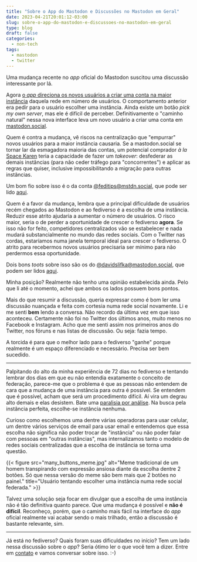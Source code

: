 ```yaml
---
title: "Sobre o App do Mastodon e Discussões no Mastodon em Geral"
date: 2023-04-21T20:01:12-03:00
slug: sobre-o-app-do-mastodon-e-discussoes-no-mastodon-em-geral
type: blog
draft: false
categories:
  - non-tech
tags:
  - mastodon
  - twitter
---
```

Uma mudança recente no *app* oficial do Mastodon suscitou uma discussão interessante por lá. 

Agora [o *app* direciona os novos usuários a criar uma conta na maior instância](https://github.com/mastodon/mastodon-ios/issues/1023) daquela rede em número de usuários. O comportamento anterior era pedir para o usuário escolher uma instância. Ainda existe um botão *pick my own server*, mas ele é difícil de perceber. Definitivamente o "caminho natural" nessa nova interface leva um novo usuário a criar uma conta em [mastodon.social](https://mastodon.social/).

Quem é contra a mudança, vê riscos na centralização que "empurrar" novos usuários para a maior instância causaria. Se a mastodon.social se tornar lar da esmagadora maioria das contas, um potencial comprador *à la* [Space Karen](https://knowyourmeme.com/memes/space-karen) teria a capacidade de fazer um *takeover*: desfederar as demais instâncias (para não ceder tráfego para "concorrentes") e aplicar as regras que quiser, inclusive impossibilitando a migração para outras instâncias.

Um bom fio sobre isso é o da conta [@feditips@mstdn.social](https://mstdn.social/@feditips), que pode ser lido [aqui](https://mstdn.social/@feditips/110233282251253677).

Quem é a favor da mudança, lembra que a principal dificuldade de usuários recém chegados ao Mastodon e ao fediverso é a escolha de uma instância. Reduzir esse atrito ajudaria a aumentar o número de usuários. O risco maior, seria o de perder a oportunidade de crescer o fediverso **agora**. Se isso não for feito, competidores centralizados vão se estabelecer e nada mudará substancialmente no mundo das redes sociais. Com o Twitter nas cordas, estaríamos numa janela temporal ideal para crescer o fediverso. O atrito para recebermos novos usuários precisaria ser mínimo para não perdermos essa oportunidade.

Dois bons *toots* sobre isso são os do [@davidslifka@mastodon.social](https://mastodon.social/@davidslifka), que podem ser lidos [aqui](https://mastodon.social/@davidslifka/110233470281108114).

Minha posição? Realmente não tenho uma opinião estabelecida ainda. Pelo que li até o momento, achei que ambos os lados possuem bons pontos.

Mais do que resumir a discussão, queria expressar como é bom ler uma discussão nuançada e feita com cortesia numa rede social novamente. Li e me senti **bem** lendo a conversa. Não recordo da última vez em que isso aconteceu. Certamente não foi no Twitter dos últimos anos, muito menos no Facebook e Instagram. Acho que me senti assim nos primeiros anos do Twitter, nos fóruns e nas listas de discussão. Ou seja: fazia tempo.

A torcida é para que o melhor lado para o fediverso "ganhe" porque realmente é um espaço diferenciado e necessário. Precisa ser bem sucedido.

---

Palpitando do alto da minha experiência de 72 dias no fediverso e tentando lembrar dos dias em que eu não entendia exatamente o conceito de federação, parece-me que o problema é que as pessoas não entendem de cara que a mudança de uma instância para outra é possível. Se entendem que é possível, acham que será um procedimento difícil. Aí vira um degrau alto demais e elas desistem. Bate uma [paralisia por análise](https://en.wikipedia.org/wiki/Analysis_paralysis). Na busca pela instância perfeita, escolhe-se instância nenhuma.

Curioso como escolhemos uma dentre várias operadoras para usar celular, um dentre vários serviços de email para usar email e entendemos que essa escolha não significa não poder trocar de "instância" ou não poder falar com pessoas em "outras instâncias", mas internalizamos tanto o modelo de redes sociais centralizadas que a escolha de instância se torna uma questão.

{{< figure src="many_buttons_meme.jpg" alt="Meme tradicional de um homem transpirando com expressão ansiosa diante da escolha dentre 2 botões. Só que nessa versão do meme são bem mais que 2 botões no painel." title="Usuário tentando escolher uma instância numa rede social federada." >}}

Talvez uma solução seja focar em divulgar que a escolha de uma instância não é tão definitiva quanto parece. Que uma mudança é possível e **não é difícil**. Reconheço, porém, que o caminho mais fácil na interface do *app* oficial realmente vai acabar sendo o mais trilhado, então a discussão é bastante relevante, sim.

---

Já está no fediverso? Quais foram suas dificuldades no início? Tem um lado nessa discussão sobre o *app*? Seria ótimo ler o que você tem a dizer. Entre em [contato](/contact/) e vamos conversar sobre isso. :-)
